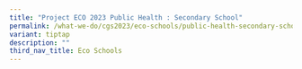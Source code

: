 ```yaml
---
title: "Project ECO 2023 Public Health : Secondary School"
permalink: /what-we-do/cgs2023/eco-schools/public-health-secondary-school/
variant: tiptap
description: ""
third_nav_title: Eco Schools
---
```

